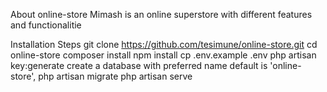 About online-store
Mimash is an online superstore with different features and functionalitie

Installation Steps
git clone https://github.com/tesimune/online-store.git
cd online-store
composer install
npm install
cp .env.example .env
php artisan key:generate
create a database with preferred name default is 'online-store',
php artisan migrate
php artisan serve
